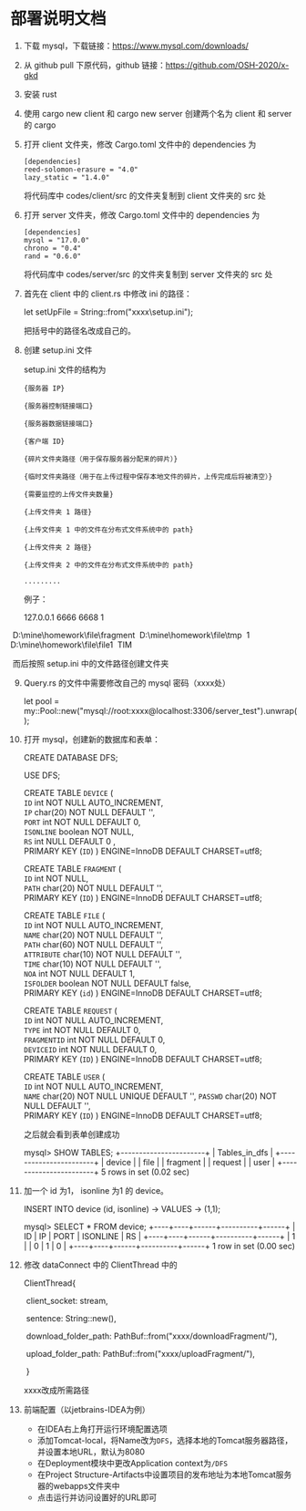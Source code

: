 # 部署说明文档

1. 下载 mysql，下载链接：https://www.mysql.com/downloads/

2. 从 github pull 下原代码，github 链接：https://github.com/OSH-2020/x-gkd

3. 安装 rust

4. 使用 cargo new client 和 cargo new server 创建两个名为 client 和 server 的 cargo

5. 打开 client 文件夹，修改 Cargo.toml 文件中的 dependencies 为

   ```
   [dependencies]
   reed-solomon-erasure = "4.0"
   lazy_static = "1.4.0"
   ```

   将代码库中 codes/client/src 的文件夹复制到 client 文件夹的 src 处

6. 打开 server 文件夹，修改 Cargo.toml 文件中的 dependencies 为

   ```
   [dependencies]
   mysql = "17.0.0"
   chrono = "0.4"
   rand = "0.6.0"
   ```

   将代码库中 codes/server/src 的文件夹复制到 server 文件夹的 src 处

7. 首先在 client 中的 client.rs 中修改 ini 的路径：

   let setUpFile = String::from("xxxx\\setup.ini");

   把括号中的路径名改成自己的。

8. 创建 setup.ini 文件

   setup.ini 文件的结构为 

   ```
   {服务器 IP} 
   
   {服务器控制链接端口} 
   
   {服务器数据链接端口} 
   
   {客户端 ID} 
   
   {碎片文件夹路径（用于保存服务器分配来的碎片）} 
   
   {临时文件夹路径（用于在上传过程中保存本地文件的碎片，上传完成后将被清空）} 
   
   {需要监控的上传文件夹数量} 
   
   {上传文件夹 1 路径} 
   
   {上传文件夹 1 中的文件在分布式文件系统中的 path} 
   
   {上传文件夹 2 路径} 
   
   {上传文件夹 2 中的文件在分布式文件系统中的 path} 
   
   .........
   ```

   例子：

   127.0.0.1
   6666
   6668
   1

   

​		D:\mine\homework\file\fragment
​		D:\mine\homework\file\tmp
​		1
​		D:\mine\homework\file\file1
​		TIM

​		而后按照 setup.ini 中的文件路径创建文件夹

9. Query.rs 的文件中需要修改自己的 mysql 密码（xxxx处）

   let pool = my::Pool::new("mysql://root:xxxx@localhost:3306/server_test").unwrap();

10. 打开 mysql，创建新的数据库和表单：

    CREATE DATABASE DFS;

    USE DFS;

    CREATE TABLE `DEVICE` (  
    `ID` int NOT NULL AUTO_INCREMENT,  
    `IP` char(20) NOT NULL DEFAULT '',  
    `PORT` int NOT NULL DEFAULT 0,  
    `ISONLINE` boolean NOT NULL,  
    `RS` int NULL DEFAULT 0 ,  
    PRIMARY KEY (`ID`) 
    ) ENGINE=InnoDB DEFAULT CHARSET=utf8; 

    CREATE TABLE `FRAGMENT` (  
    `ID` int NOT NULL,  
    `PATH` char(20) NOT NULL DEFAULT '',  
    PRIMARY KEY (`ID`) 
    ) ENGINE=InnoDB DEFAULT CHARSET=utf8; 

    CREATE TABLE `FILE` (  
    `ID` int NOT NULL AUTO_INCREMENT,  
    `NAME` char(20) NOT NULL DEFAULT '',  
    `PATH` char(60) NOT NULL DEFAULT '',  
    `ATTRIBUTE` char(10) NOT NULL DEFAULT '',  
    `TIME` char(10) NOT NULL DEFAULT '',  
    `NOA` int NOT NULL DEFAULT 1,  
    `ISFOLDER` boolean NOT NULL DEFAULT false,  
    PRIMARY KEY (`id`) 
    ) ENGINE=InnoDB DEFAULT CHARSET=utf8; 

    CREATE TABLE `REQUEST` (  
    `ID` int NOT NULL AUTO_INCREMENT,  
    `TYPE` int NOT NULL DEFAULT 0,  
    `FRAGMENTID` int NOT NULL DEFAULT 0,  
    `DEVICEID` int NOT NULL DEFAULT 0,  
    PRIMARY KEY (`ID`) 
    ) ENGINE=InnoDB DEFAULT CHARSET=utf8; 

    CREATE TABLE `USER` (  
    `ID` int NOT NULL AUTO_INCREMENT,  
    `NAME` char(20) NOT NULL UNIQUE DEFAULT '', 
    `PASSWD` char(20) NOT NULL DEFAULT '',  
    PRIMARY KEY (`ID`) 
    ) ENGINE=InnoDB DEFAULT CHARSET=utf8;

    之后就会看到表单创建成功

    mysql> SHOW TABLES;
    +-----------------------+
    | Tables_in_dfs |
    +-----------------------+
    | device                |
    | file                  |
    | fragment              |
    | request               |
    | user                  |
    +-----------------------+
    5 rows in set (0.02 sec)

11. 加一个 id 为1， isonline 为1 的 device。

    INSERT INTO device (id, isonline)
        -> VALUES
        -> (1,1);

    mysql> SELECT * FROM device;
    +----+----+------+----------+------+
    | ID | IP | PORT | ISONLINE | RS   |
    +----+----+------+----------+------+
    |  1 |    |    0 |        1 |    0 |
    +----+----+------+----------+------+
    1 row in set (0.00 sec)

12. 修改 dataConnect 中的 ClientThread 中的 

    ClientThread{

    ​      client_socket: stream,

    ​      sentence: String::new(),

    ​      download_folder_path: PathBuf::from("xxxx/downloadFragment/"),

    ​      upload_folder_path: PathBuf::from("xxxx/uploadFragment/"),

    ​    }

    xxxx改成所需路径
    
13. 前端配置（以jetbrains-IDEA为例）

    * 在IDEA右上角打开运行环境配置选项
    * 添加Tomcat-local，将Name改为`DFS`，选择本地的Tomcat服务器路径，并设置本地URL，默认为8080
    * 在Deployment模块中更改Application context为`/DFS`
    * 在Project Structure-Artifacts中设置项目的发布地址为本地Tomcat服务器的webapps文件夹中
    * 点击运行并访问设置好的URL即可